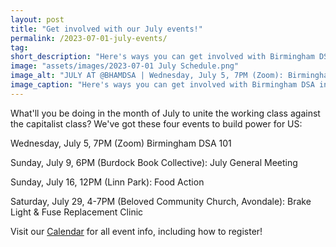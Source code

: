```yaml
---
layout: post 
title: "Get involved with our July events!"
permalink: /2023-07-01-july-events/
tag: 
short_description: "Here's ways you can get involved with Birmingham DSA in July."
image: "assets/images/2023-07-01 July Schedule.png"
image_alt: "JULY AT @BHAMDSA | Wednesday, July 5, 7PM (Zoom): Birmingham DSA 101 | Sunday, July 9, 6PM (Burdock Book Collective): July General Meeting | Sunday, July 16, 12PM (Linn Park): Food Action | Saturday, July 29, 4-7PM (Beloved Community Church, Avondale): Brake Light & Fuse Replacement Clinic | visit bhamdsa.org/calendar for all event info"
image_caption: "Here's ways you can get involved with Birmingham DSA in July."
---
```


What'll you be doing in the month of July to unite the working class against the capitalist class? We've got these four events to build power for US:

Wednesday, July 5, 7PM (Zoom) Birmingham DSA 101

Sunday, July 9, 6PM (Burdock Book Collective): July General Meeting

Sunday, July 16, 12PM (Linn Park): Food Action

Saturday, July 29, 4-7PM (Beloved Community Church, Avondale): Brake Light & Fuse Replacement Clinic

Visit our [Calendar](https://bhamdsa.org/calendar/) for all event info, including how to register! 